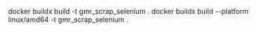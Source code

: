 docker buildx build -t gmr_scrap_selenium .
docker buildx build --platform linux/amd64 -t gmr_scrap_selenium .
